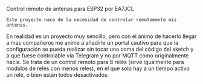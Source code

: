 Control remoto de antenas para ESP32 por EA7JCL

	Este proyecto nace de la necesidad de controlar remotamente mis antenas. 
En realidad es un proyecto muy sencillo, pero con el ánimo de hacerlo llegar a mas compañeros me anime a añadirle un portal cautivo para que la configuración se pueda realizar sin tocar una coma del código del sketch y a que fuese controlable vía Telegram y no por MQTT como originalmente hacia.
Se trata de un control remoto para 8 relés (sirve igualmente para modulos de reles con menos reles), en el que solo hay a un tiempo activo un relé, o bien están todos desactivados.

